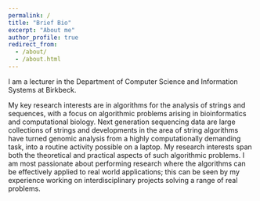 ```yaml
---
permalink: /
title: "Brief Bio"
excerpt: "About me"
author_profile: true
redirect_from: 
  - /about/
  - /about.html
---
```


I am a lecturer in the Department of Computer Science and Information Systems at Birkbeck.

My key research interests are in algorithms for the analysis of
strings and sequences, with a focus on algorithmic problems arising in
bioinformatics and computational biology. Next generation sequencing data are large collections of
strings and developments in the area of string algorithms have turned
genomic analysis from a highly computationally demanding task, into a
routine activity possible on a laptop. My research interests span both
the theoretical and practical aspects of such algorithmic problems. I am
most passionate about performing research where the algorithms can be
effectively applied to real world applications; this can be seen by my
experience working on interdisciplinary projects solving a range of real
problems.